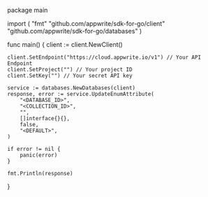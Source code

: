 package main

import (
    "fmt"
    "github.com/appwrite/sdk-for-go/client"
    "github.com/appwrite/sdk-for-go/databases"
)

func main() {
    client := client.NewClient()

    client.SetEndpoint("https://cloud.appwrite.io/v1") // Your API Endpoint
    client.SetProject("") // Your project ID
    client.SetKey("") // Your secret API key

    service := databases.NewDatabases(client)
    response, error := service.UpdateEnumAttribute(
        "<DATABASE_ID>",
        "<COLLECTION_ID>",
        "",
        []interface{}{},
        false,
        "<DEFAULT>",
    )

    if error != nil {
        panic(error)
    }

    fmt.Println(response)
}
